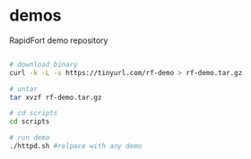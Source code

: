 # demos
RapidFort demo repository

```sh

# download binary
curl -k -L -s https://tinyurl.com/rf-demo > rf-demo.tar.gz

# untar
tar xvzf rf-demo.tar.gz

# cd scripts
cd scripts

# run demo
./httpd.sh #relpace with any demo
```